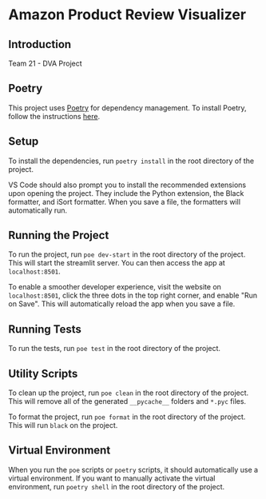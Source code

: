 # Amazon Product Review Visualizer

## Introduction
Team 21 - DVA Project

## Poetry
This project uses [Poetry](https://python-poetry.org/) for dependency management. To install Poetry, follow the instructions [here](https://python-poetry.org/docs/#installation).

## Setup
To install the dependencies, run `poetry install` in the root directory of the project.

VS Code should also prompt you to install the recommended extensions upon opening the project. They include the Python extension, the Black formatter, and iSort formatter. When you save a file, the formatters will automatically run. 

## Running the Project
To run the project, run `poe dev-start` in the root directory of the project. This will start the streamlit server. You can then access the app at `localhost:8501`.

To enable a smoother developer experience, visit the website on `localhost:8501`, click the three dots in the top right corner, and enable "Run on Save". This will automatically reload the app when you save a file.

## Running Tests
To run the tests, run `poe test` in the root directory of the project.

## Utility Scripts
To clean up the project, run `poe clean` in the root directory of the project. This will remove all of the generated `__pycache__` folders and `*.pyc` files.

To format the project, run `poe format` in the root directory of the project. This will run `black` on the project.

## Virtual Environment
When you run the `poe` scripts or `poetry` scripts, it should automatically use a virtual environment. If you want to manually activate the virtual environment, run `poetry shell` in the root directory of the project.